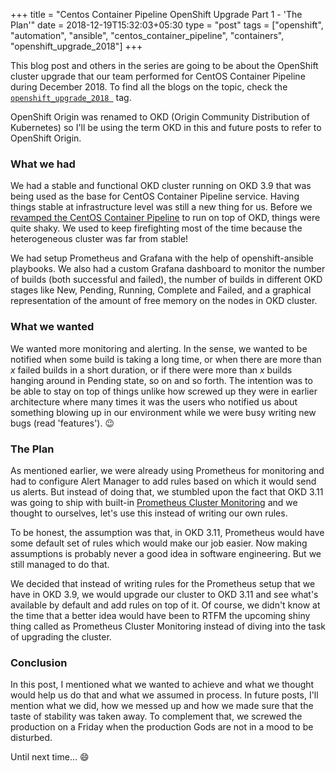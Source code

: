 +++
title = "Centos Container Pipeline OpenShift Upgrade Part 1 - 'The Plan'"
date = 2018-12-19T15:32:03+05:30
type = "post"
tags = ["openshift", "automation", "ansible", "centos_container_pipeline", "containers", "openshift_upgrade_2018"]
+++

This blog post and others in the series are going to be about the OpenShift
cluster upgrade that our team performed for CentOS Container Pipeline
during December 2018. To find all the blogs on the topic, check the
[`openshift_upgrade_2018
`](../../..//tags/openshift_upgrade_2018) tag.

OpenShift Origin was renamed to OKD (Origin Community Distribution of
Kubernetes) so I'll be using the term OKD in this and future posts to refer to
OpenShift Origin.

### What we had

We had a stable and functional OKD cluster running on OKD 3.9 that was being
used as the base for CentOS Container Pipeline service. Having things stable at
infrastructure level was still a new thing for us. Before we [revamped the
CentOS Container
Pipeline](https://blog.centos.org/2018/10/revamp-centos-community-container-pipeline-to-run-on-openshift/)
to run on top of OKD, things were quite shaky. We used to keep firefighting
most of the time because the heterogeneous cluster was far from stable!

We had setup Prometheus and Grafana with the help of openshift-ansible
playbooks. We also had a custom Grafana dashboard to monitor the number of
builds (both successful and failed), the number of builds in different OKD
stages like New, Pending, Running, Complete and Failed, and a graphical
representation of the amount of free memory on the nodes in OKD cluster.

### What we wanted

We wanted more monitoring and alerting. In the sense, we wanted to be notified
when some build is taking a long time, or when there are more than *x* failed
builds in a short duration, or if there were more than *x* builds hanging around
in Pending state, so on and so forth. The intention was to be able to stay on
top of things unlike how screwed up they were in earlier architecture where
many times it was the users who notified us about something blowing up in our
environment while we were busy writing new bugs (read 'features'). :wink:

### The Plan

As mentioned earlier, we were already using Prometheus for monitoring and had
to configure Alert Manager to add rules based on which it would send us alerts.
But instead of doing that, we stumbled upon the fact that OKD 3.11 was going to
ship with built-in [Prometheus Cluster
Monitoring](https://docs.okd.io/3.11/install_config/prometheus_cluster_monitoring.html)
and we thought to ourselves, let's use this instead of writing our own rules.

To be honest, the assumption was that, in OKD 3.11, Prometheus would have some
default set of rules which would make our job easier. Now making assumptions is
probably never a good idea in software engineering. But we still managed to do
that. 

We decided that instead of writing rules for the Prometheus setup that we
have in OKD 3.9, we would upgrade our cluster to OKD 3.11 and see what's
available by default and add rules on top of it. Of course, we didn't know at
the time that a better idea would have been to RTFM the upcoming shiny thing
called as Prometheus Cluster Monitoring instead of diving into the task of
upgrading the cluster.

### Conclusion

In this post, I mentioned what we wanted to achieve and what we thought would
help us do that and what we assumed in process. In future posts, I'll mention
what we did, how we messed up and how we made sure that the taste of stability
was taken away. To complement that, we screwed the production on a Friday when
the production Gods are not in a mood to be disturbed.

Until next time... :smile:
